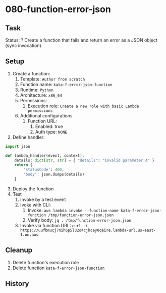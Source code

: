 # 080-function-error-json

## Task
Status: ?
Create a function that fails and return an error as a JSON object (sync invocation).

## Setup
1. Create a function:
	1. Template: `Author from scratch`
	2. Function name: `kata-f-error-json-function`
	3. Runtime: `Python`
	4. Architecture: `x86_64`
	5. Permissions:
		1. Execution role: `Create a new role with basic Lambda permissions`
	6. Additional configurations
		1. Function URL: 
			1. Enabled: true
			2. Auth type: `NONE`
2. Define handler:
```python
import json

def lambda_handler(event, context):
    details: dict[str, str] = { "details": "Invalid parameter A" }
    return {
        'statusCode': 400,
        'body': json.dumps(details)
    }
```
3. Deploy the function
4. Test
	1. Invoke by a test event
	2. Ivoke with CLI: 
		1. Invoke: `aws lambda invoke --function-name kata-f-error-json-function /tmp/function-error-json.json`
		2. Verify body: `jq . /tmp/function-error-json.json`
	3. Invoke via function URL: `curl -i https://uufbmucj7nih6p5l32o4cjhcay0qaire.lambda-url.us-east-1.on.aws`

## Cleanup
1. Delete function's execution role
2. Delete function `kata-f-error-json-function`

## History
